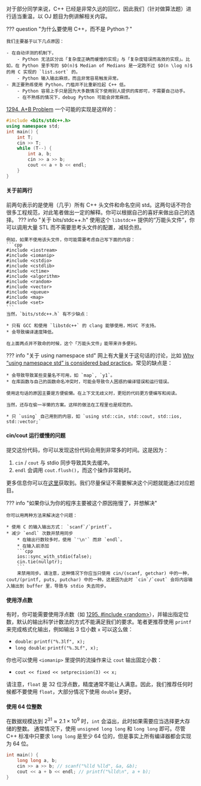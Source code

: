 对于部分同学来说，C++ 已经是非常久远的回忆，因此我们（针对做算法题）进行适当重温，以 OJ 题目为例讲解相关内容。

??? question "为什么要使用 C++，而不是 Python？"

    我们主要基于以下几点原因：

    - 在自动评测的机制下，
        - Python 无法区分出「复杂度正确而缓慢的实现」与「复杂度错误而高效的实现」。比如，在 Python 里手写的 $O(n)$ Median of Medians 是一定跑不过 $O(n \log n)$ 的用 C 实现的 `list.sort` 的。
        - Python 输入输出麻烦，而且非常容易触发异常。
    - 真正要熟练使用 Python，门槛并不比重新捡起 C++ 低。
        - Python 容易上手只是因为大多数情况下使用别人提供的库即可，不需要自己动手。
        - 在不熟练的情况下，debug Python 可能会非常麻烦。

[1294. A+B Problem](https://acm.sjtu.edu.cn/OnlineJudge/problem?problem_id=1294) 一个可能的实现是这样的：
```cpp
#include <bits/stdc++.h>
using namespace std;
int main() {
    int T;
    cin >> T;
    while (T--) {
        int a, b;
        cin >> a >> b;
        cout << a + b << endl;
    } 
}
```
#### 关于前两行
前两句表示的是使用（几乎）所有 C++ 头文件和命名空间 std。这两句话不符合很多工程规范，对此笔者做出一定的解释。你可以根据自己的喜好来做出自己的选择。
??? info "关于 bits/stdc++.h"
    使用这个 `libstdc++` 提供的“万能头文件”，你可以调用大量 STL 而不需要思考头文件的配置，减轻负担。

    例如，如果不使用该头文件，你可能需要考虑自己写下面的内容：
    ```cpp
    #include <iostream>
    #include <iomanip>
    #include <cstdio>
    #include <cstdlib>
    #include <ctime>
    #include <algorithm>
    #include <random>
    #include <vector>
    #include <queue>
    #include <map>
    #include <set>
    ```
    当然，`bits/stdc++.h` 有不少缺点：

    * 只有 GCC 和使用 `libstdc++` 的 clang 能够使用，MSVC 不支持。
    * 会导致编译速度降低。

    在上面两点并不致命的时候，这个「万能头文件」能带来许多便利。

??? info "关于 using namespace std"
    网上有大量关于这句话的讨论，比如 [Why “using namespace std” is considered bad practice](https://www.geeksforgeeks.org/using-namespace-std-considered-bad-practice/)。常见的缺点是：

    * 会导致导致某些变量名不可用，如 `map`, `y1`。
    * 在库函数与自己的函数命名冲突时，可能会导致令人困惑的编译错误和运行错误。

    使用这句话的原因主要是方便偷懒。在上下文无歧义时，更短的代码更方便编写和阅读。
    
    当然，还存在偷一半懒的方案。这样的做法在工程里也是规范的。

    * 只 `using` 自己用到的内容，如 `using std::cin, std::cout, std::ios, std::vector;`

#### cin/cout 运行缓慢的问题

提交这份代码，你可以发现这份代码会用到非常多的时间。这是因为：

1. `cin` / `cout` 与 stdio 同步导致其失去缓冲。
2. `endl` 会调用 `cout.flush()`，而这个操作非常耗时。

更多信息你可以在[这里](https://en.cppreference.com/w/cpp/io/manip/endl)获取到。我们尽量保证不需要解决这个问题就能通过对应题目。

??? info "如果你认为你的程序主要被这个原因拖慢了，并想解决"

    你可以用两种方法来解决这个问题：

    * 使用 C 的输入输出方式： `scanf`/`printf`。
    * 减少 `endl` 次数并禁用同步
        * 在输出行数较多时，使用 `'\n'` 而非 `endl`。
        * 在输入前添加
        ```cpp
        ios::sync_with_stdio(false);
        cin.tie(nullptr);
        ```
        来禁用同步。请注意，这种情况下你应当只使用 cin/(scanf, getchar) 中的一种，cout/(printf, puts, putchar) 中的一种。这是因为此时 `cin`/`cout` 会将内容输入输出到 buffer 里，导致与 stdio 失去同步。
    


#### 使用浮点数

有时，你可能需要使用浮点数（如 [1295. #include <random\>](https://acm.sjtu.edu.cn/OnlineJudge/problem?problem_id=1295)），并输出指定位数，默认的输出科学计数法的方式不能满足我们的要求。笔者更推荐使用 `printf` 来完成格式化输出，例如输出 3 位小数 `x` 可以这么做：

* `double`: `printf("%.3lf", x);`
* `long double`: `printf("%.3Lf", x);`
    
你也可以使用 `<iomanip>` 里提供的流操作来让 `cout` 输出固定小数：

* `cout << fixed << setprecision(3) << x;`

请注意，`float` 是 32 位浮点数，精度通常不能让人满意。因此，我们推荐任何时候都不要使用 `float`，大部分情况下使用 `double` 更好。

#### 使用 64 位整数
在数据规模达到 $2^{31} \approx 2.1 \times 10^9$ 时，`int` 会溢出，此时如果需要应当选择更大存储的整数。
通常情况下，使用 `unsigned long long` 和 `long long` 即可。尽管 C++ 标准中只要求 `long long` 是至少 64 位的，但是事实上所有编译器都会实现为 64 位。

```cpp
int main() {
    long long a, b;
    cin >> a >> b; // scanf("%lld %lld", &a, &b);
    cout << a + b << endl; // printf("%lld\n", a + b);
}
```